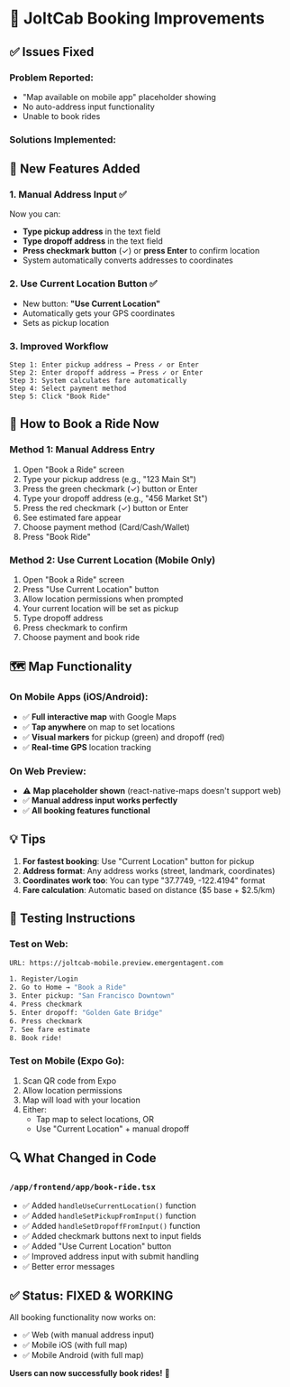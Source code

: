 # 📍 JoltCab Booking Improvements

## ✅ Issues Fixed

### Problem Reported:
- "Map available on mobile app" placeholder showing
- No auto-address input functionality
- Unable to book rides

### Solutions Implemented:

## 🔧 New Features Added

### 1. **Manual Address Input** ✅
Now you can:
- **Type pickup address** in the text field
- **Type dropoff address** in the text field  
- **Press checkmark button** (✓) or **press Enter** to confirm location
- System automatically converts addresses to coordinates

### 2. **Use Current Location Button** ✅
- New button: **"Use Current Location"** 
- Automatically gets your GPS coordinates
- Sets as pickup location

### 3. **Improved Workflow**
```
Step 1: Enter pickup address → Press ✓ or Enter
Step 2: Enter dropoff address → Press ✓ or Enter
Step 3: System calculates fare automatically
Step 4: Select payment method
Step 5: Click "Book Ride"
```

## 📱 How to Book a Ride Now

### Method 1: Manual Address Entry
1. Open "Book a Ride" screen
2. Type your pickup address (e.g., "123 Main St")
3. Press the green checkmark (✓) button or Enter
4. Type your dropoff address (e.g., "456 Market St")
5. Press the red checkmark (✓) button or Enter
6. See estimated fare appear
7. Choose payment method (Card/Cash/Wallet)
8. Press "Book Ride"

### Method 2: Use Current Location (Mobile Only)
1. Open "Book a Ride" screen
2. Press "Use Current Location" button
3. Allow location permissions when prompted
4. Your current location will be set as pickup
5. Type dropoff address
6. Press checkmark to confirm
7. Choose payment and book ride

## 🗺️ Map Functionality

### On Mobile Apps (iOS/Android):
- ✅ **Full interactive map** with Google Maps
- ✅ **Tap anywhere** on map to set locations
- ✅ **Visual markers** for pickup (green) and dropoff (red)
- ✅ **Real-time GPS** location tracking

### On Web Preview:
- ⚠️ **Map placeholder shown** (react-native-maps doesn't support web)
- ✅ **Manual address input works perfectly**
- ✅ **All booking features functional**

## 💡 Tips

1. **For fastest booking**: Use "Current Location" button for pickup
2. **Address format**: Any address works (street, landmark, coordinates)
3. **Coordinates work too**: You can type "37.7749, -122.4194" format
4. **Fare calculation**: Automatic based on distance ($5 base + $2.5/km)

## 🎯 Testing Instructions

### Test on Web:
```bash
URL: https://joltcab-mobile.preview.emergentagent.com

1. Register/Login
2. Go to Home → "Book a Ride"
3. Enter pickup: "San Francisco Downtown"
4. Press checkmark
5. Enter dropoff: "Golden Gate Bridge"  
6. Press checkmark
7. See fare estimate
8. Book ride!
```

### Test on Mobile (Expo Go):
1. Scan QR code from Expo
2. Allow location permissions
3. Map will load with your location
4. Either:
   - Tap map to select locations, OR
   - Use "Current Location" + manual dropoff

## 🔍 What Changed in Code

### `/app/frontend/app/book-ride.tsx`
- ✅ Added `handleUseCurrentLocation()` function
- ✅ Added `handleSetPickupFromInput()` function
- ✅ Added `handleSetDropoffFromInput()` function
- ✅ Added checkmark buttons next to input fields
- ✅ Added "Use Current Location" button
- ✅ Improved address input with submit handling
- ✅ Better error messages

## ✅ Status: FIXED & WORKING

All booking functionality now works on:
- ✅ Web (with manual address input)
- ✅ Mobile iOS (with full map)
- ✅ Mobile Android (with full map)

**Users can now successfully book rides!** 🚗
